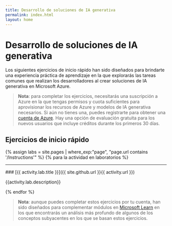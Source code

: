 ```yaml
---
title: Desarrollo de soluciones de IA generativa
permalink: index.html
layout: home
---
```


# Desarrollo de soluciones de IA generativa

Los siguientes ejercicios de inicio rápido han sido diseñados para brindarte una experiencia práctica de aprendizaje en la que explorarás las tareas comunes que realizan los desarrolladores al crear soluciones de IA generativa en Microsoft Azure.

> **Nota**: para completar los ejercicios, necesitarás una suscripción a Azure en la que tengas permisos y cuota suficientes para aprovisionar los recursos de Azure y modelos de IA generativa necesarios. Si aún no tienes una, puedes registrarte para obtener una [cuenta de Azure](https://azure.microsoft.com/free). Hay una opción de evaluación gratuita para los nuevos usuarios que incluye créditos durante los primeros 30 días.

## Ejercicios de inicio rápido

{% assign labs = site.pages | where_exp:"page", "page.url contains '/Instructions'" %} {% para la actividad en laboratorios %}
<hr>
### [{{ activity.lab.title }}]({{ site.github.url }}{{ activity.url }})

{{activity.lab.description}}

{% endfor %}

> **Nota**: aunque puedes completar estos ejercicios por tu cuenta, han sido diseñados para complementar módulos en [Microsoft Learn](https://learn.microsoft.com/training/paths/create-custom-copilots-ai-studio/) en los que encontrarás un análisis más profundo de algunos de los conceptos subyacentes en los que se basan estos ejercicios.
